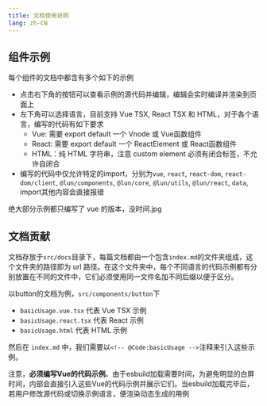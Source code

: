 ```yaml
---
title: 文档使用说明
lang: zh-CN
---
```


## 组件示例

每个组件的文档中都含有多个如下的示例

<!-- @Code:basic -->

- 点击右下角的按钮可以查看示例的源代码并编辑，编辑会实时编译并渲染到页面上
- 左下角可以选择语言，目前支持 Vue TSX, React TSX 和 HTML，对于各个语言，编写的代码有如下要求
  - Vue: 需要 export default 一个 Vnode 或 Vue函数组件
  - React: 需要 export default 一个 ReactElement 或 React函数组件
  - HTML：纯 HTML 字符串，注意 custom element 必须有闭合标签，不允许自闭合
- 编写的代码中仅允许特定的import，分别为`vue`, `react`, `react-dom`, `react-dom/client`, `@lun/components`, `@lun/core`, `@lun/utils`, `@lun/react`, `data`, import其他内容会直接报错

绝大部分示例都只编写了 vue 的版本，没时间.jpg

## 文档贡献

文档存放于`src/docs`目录下，每篇文档都由一个包含`index.md`的文件夹组成，这个文件夹的路径即为 url 路径。在这个文件夹中，每个不同语言的代码示例都有分别放置在不同的文件中，它们必须使用同一文件名加不同后缀以便于区分。

以button的文档为例，`src/components/button`下
- `basicUsage.vue.tsx` 代表 Vue TSX 示例
- `basicUsage.react.tsx` 代表 React 示例
- `basicUsage.html` 代表 HTML 示例

然后在 `index.md` 中，我们需要以`<!-- @Code:basicUsage -->`注释来引入这些示例。

注意，**必须编写Vue的代码示例**。由于esbuild加载需要时间，为避免明显的白屏时间，内部会直接引入这些Vue的代码示例并展示它们。当esbuild加载完毕后，若用户修改源代码或切换示例语言，便渲染动态生成的用例
